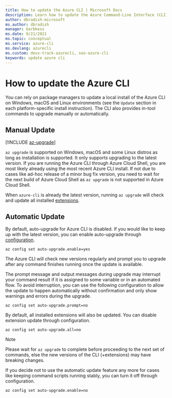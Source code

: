 ```yaml
---
title: How to update the Azure CLI | Microsoft Docs
description: Learn how to update the Azure Command-Line Interface (CLI) by performing a manual update or enabling auto-upgrade for the CLI.
author: dbradish-microsoft
ms.author: dbradish
manager: barbkess
ms.date: 9/21/2021
ms.topic: conceptual
ms.service: azure-cli
ms.devlang: azurecli 
ms.custom: devx-track-azurecli, seo-azure-cli
keywords: update azure cli
---
```


# How to update the Azure CLI

You can rely on package managers to update a local install of the Azure CLI on Windows, macOS and Linux environments (see the `Update` section in each platform-specific install instruction). The CLI also provides in-tool commands to upgrade manually or automatically.

## Manual Update
[!INCLUDE [az-upgrade](includes/az-upgrade.md)]

`az upgrade` is supported on Windows, macOS and some Linux distros as long as installation is supported. It only supports upgrading to the latest version. If you are running the Azure CLI through Azure Cloud Shell, you are most likely already using the most recent Azure CLI install. If not due to cases like ad-hoc release of a minor bug fix version, you need to wait for the next build of Azure Cloud Shell as `az upgrade` is not supported in Azure Cloud Shell.

When `azure-cli` is already the latest version, running `az upgrade` will check and update all installed [extensions](azure-cli-extensions-overview.md).

## Automatic Update

By default, auto-upgrade for Azure CLI is disabled. If you would like to keep up with the latest version, you can enable auto-upgrade through [configuration](/cli/azure/config).

```azurecli
az config set auto-upgrade.enable=yes
```

The Azure CLI will check new versions regularly and prompt you to upgrade after any command finishes running once the update is available.

The prompt message and output messages during upgrade may interrupt your command result if it is assigned to some variable or in an automated flow. To avoid interruption, you can use the following configuration to allow the update to happen automatically without confirmation and only show warnings and errors during the upgrade.

```azurecli
az config set auto-upgrade.prompt=no
```

By default, all installed extensions will also be updated. You can disable extension update through configuration.

```azurecli
az config set auto-upgrade.all=no
```

> [!NOTE]
> Please wait for `az upgrade` to complete before proceeding to the next set of commands, else the new versions of the CLI (+extensions) may have breaking changes.

If you decide not to use the automatic update feature any more for cases like keeping command scripts running stably, you can turn it off through configuration.
```azurecli
az config set auto-upgrade.enable=no
```
